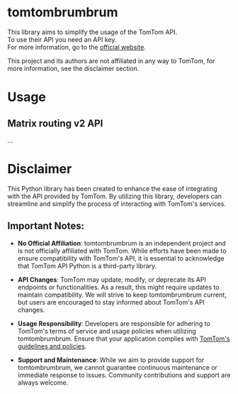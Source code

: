 # tomtombrumbrum
This library aims to simplify the usage of the TomTom API.
<br>
To use their API you need an API key. 
<br>
For more information, go to the [official website](https://developer.tomtom.com/).

This project and its authors are not affiliated in any way to TomTom, for more information, see the disclaimer section.

# Usage
## Matrix routing v2 API
...

# Disclaimer

This Python library has been created to enhance the ease of integrating with the API provided by TomTom. By utilizing this library, developers can streamline and simplify the process of interacting with TomTom's services.

## Important Notes:

- <b>No Official Affiliation</b>: tomtombrumbrum is an independent project and is not officially affiliated with TomTom. While efforts have been made to ensure compatibility with TomTom's API, it is essential to acknowledge that  TomTom API Python is a third-party library.

- <b>API Changes</b>: TomTom may update, modify, or deprecate its API endpoints or functionalities. As a result, this  might require updates to maintain compatibility. We will strive to keep tomtombrumbrum current, but users are encouraged to stay informed about TomTom's API changes.

- <b>Usage Responsibility</b>: Developers are responsible for adhering to TomTom's terms of service and usage policies when utilizing tomtombrumbrum. Ensure that your application complies with [ TomTom's guidelines and policies](https://developer.tomtom.com/terms-and-conditions).

- <b>Support and Maintenance</b>: While we aim to provide support for tomtombrumbrum, we cannot guarantee continuous maintenance or immediate response to issues. Community contributions and support are always welcome.


